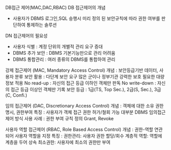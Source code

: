 DB접근 제어(MAC,DAC,RBAC)
DB 접근제어의 개념
- 사용자가 DBMS 로그인,SQL 숭행시 미리 정의 된 보안규칙에 따라 권한 여부를 판단하여 통제하는 솔루션

DN 접근제어의 필요성
- 사용자 식별 : 계정 단위의 개별적 관리 요구 증대
- DBMS 추가 보안 : DBMS 기본기능만으로 관리 어려움
- DBMS 통합관리 : 여러 종류의 DBMS를 통합하여 관리

강제 접근제어 (MAC, Mandatory Access Control)
    개념 : 보안등급기반 데이터, 사용자 분류 보안
    활용 : 다단계 보안 요구 많은 군이나 정부기관
           강력한 보호 필요한 대량 정보 적용
    No read-up : 자신의 접근 등급 이하인 객체만 판독
    No write-down : 자신의 접근 등급 이상인 객체만 기록
    보안 등급 : 1급(TS, Top Sec.), 2급(S, Sec.), 3급(C, Confi.)

임의 접근제어 (DAC, Discretionary Access Control)
    개념 : 객체에 대한 소유 권한 명시, 권한부여
    특징 : 사용자가 객체 접근 권한 허가/철회 가능
           대부분 DBMS 임의접근제어 방식 사용
    사례 : 권한 부여 규칙 정의 Grant, Revoke 

사용자 역할 접근제어 (RBAC, Role Based Access Control)
    개념 : 권한-역할 연관되어 사용자 역할을 지정
    특징 : 권한관리: 사용자 권한 할당/회수
           계층적 역할: 역할에 계층을 두어 상속
           최소권한: 사용자에 최소의 권한만 부여